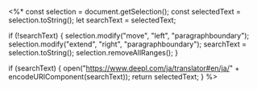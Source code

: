 <%*
const selection = document.getSelection();
const selectedText = selection.toString();
let searchText = selectedText;

if (!searchText) {
  selection.modify("move", "left", "paragraphboundary");
  selection.modify("extend", "right", "paragraphboundary");
  searchText = selection.toString();
  selection.removeAllRanges();
}

if (searchText) {
  open("https://www.deepl.com/ja/translator#en/ja/" + encodeURIComponent(searchText));
  return selectedText;
}
%>


